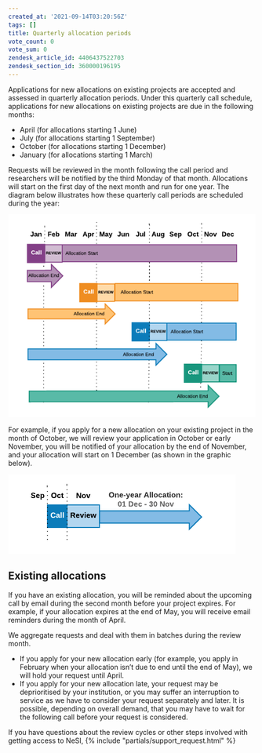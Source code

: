 ```yaml
---
created_at: '2021-09-14T03:20:56Z'
tags: []
title: Quarterly allocation periods
vote_count: 0
vote_sum: 0
zendesk_article_id: 4406437522703
zendesk_section_id: 360000196195
---
```


Applications for new allocations on existing projects are accepted and
assessed in quarterly allocation periods. Under this quarterly call
schedule, applications for new allocations on existing projects are due
in the following months:

- April (for allocations starting 1 June)
- July (for allocations starting 1 September)
- October (for allocations starting 1 December)
- January (for allocations starting 1 March)

Requests will be reviewed in the month following the call period and
researchers will be notified by the third Monday of that month.
Allocations will start on the first day of the next month and run for
one year. The diagram below illustrates how these quarterly call periods
are scheduled during the year:

![Quarterly\_Allocation\_Periods\_2021\_\_1\_.png](../../assets/images/Quarterly_allocation_periods.png)

For example, if you apply for a new allocation on your existing project
in the month of October, we will review your application in October or
early November, you will be notified of your allocation by the end of
November, and your allocation will start on 1 December (as shown in the
graphic below).

![Blank\_Diagram\_\_1\_.png](../../assets/images/Quarterly_allocation_periods_0.png)

## Existing allocations

If you have an existing allocation, you will be reminded about the
upcoming call by email during the second month before your project
expires. For example, if your allocation expires at the end of May, you
will receive email reminders during the month of April.

We aggregate requests and deal with them in batches during the review
month.

- If you apply for your new allocation early (for example, you apply
    in February when your allocation isn’t due to end until the end of
    May), we will hold your request until April.
- If you apply for your new allocation late, your request may be
    deprioritised by your institution, or you may suffer an interruption
    to service as we have to consider your request separately and later.
    It is possible, depending on overall demand, that you may have to
    wait for the following call before your request is considered.

If you have questions about the review cycles or other steps involved
with getting access to NeSI, {% include "partials/support_request.html" %}